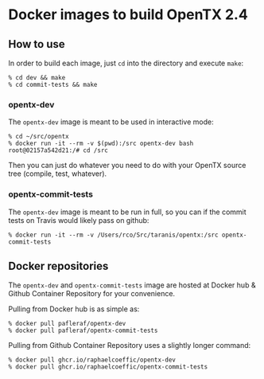 # Docker images to build OpenTX 2.4

## How to use

In order to build each image, just `cd` into the directory and execute `make`:
```
% cd dev && make
% cd commit-tests && make
```

### opentx-dev

The `opentx-dev` image is meant to be used in interactive mode:
```
% cd ~/src/opentx
% docker run -it --rm -v $(pwd):/src opentx-dev bash
root@02157a542d21:/# cd /src
```

Then you can just do whatever you need to do with your OpenTX source tree (compile, test, whatever).

### opentx-commit-tests

The `opentx-dev` image is meant to be run in full, so you can if the commit tests on Travis would likely pass on github:
```
% docker run -it --rm -v /Users/rco/Src/taranis/opentx:/src opentx-commit-tests
```

## Docker repositories

The `opentx-dev` and `opentx-commit-tests` image are hosted at Docker hub & Github Container Repository for your convenience.

Pulling from Docker hub is as simple as:
```
% docker pull pafleraf/opentx-dev
% docker pull pafleraf/opentx-commit-tests
```

Pulling from Github Container Repository uses a slightly longer command:
```
% docker pull ghcr.io/raphaelcoeffic/opentx-dev
% docker pull ghcr.io/raphaelcoeffic/opentx-commit-tests
```
